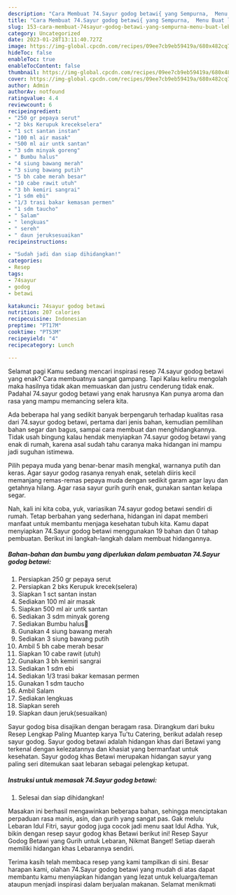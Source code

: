 ```yaml
---
description: "Cara Membuat 74.Sayur godog betawi{ yang Sempurna,  Menu Buat lebaran"
title: "Cara Membuat 74.Sayur godog betawi{ yang Sempurna,  Menu Buat lebaran"
slug: 153-cara-membuat-74sayur-godog-betawi-yang-sempurna-menu-buat-lebaran
category: Uncategorized
date: 2023-01-28T13:11:40.727Z
image: https://img-global.cpcdn.com/recipes/09ee7cb9eb59419a/680x482cq70/74sayur-godog-betawi-foto-resep-utama.jpg
hideToc: false
enableToc: true
enableTocContent: false
thumbnail: https://img-global.cpcdn.com/recipes/09ee7cb9eb59419a/680x482cq70/74sayur-godog-betawi-foto-resep-utama.jpg
cover: https://img-global.cpcdn.com/recipes/09ee7cb9eb59419a/680x482cq70/74sayur-godog-betawi-foto-resep-utama.jpg
author: Admin
authorAv: notfound
ratingvalue: 4.4
reviewcount: 6
recipeingredient:
- "250 gr pepaya serut"
- "2 bks Kerupuk krecekselera"
- "1 sct santan instan"
- "100 ml air masak"
- "500 ml air untk santan"
- "3 sdm minyak goreng"
- " Bumbu halus"
- "4 siung bawang merah"
- "3 siung bawang putih"
- "5 bh cabe merah besar"
- "10 cabe rawit utuh"
- "3 bh kemiri sangrai"
- "1 sdm ebi"
- "1/3 trasi bakar kemasan permen"
- "1 sdm taucho"
- " Salam"
- " lengkuas"
- " sereh"
- " daun jeruksesuaikan"
recipeinstructions:

- "Sudah jadi dan siap dihidangkan!"
categories:
- Resep
tags:
- 74sayur
- godog
- betawi

katakunci: 74sayur godog betawi 
nutrition: 207 calories
recipecuisine: Indonesian
preptime: "PT17M"
cooktime: "PT53M"
recipeyield: "4"
recipecategory: Lunch

---
```



Selamat pagi Kamu sedang mencari inspirasi resep 74.sayur godog betawi yang enak? Cara membuatnya sangat gampang. Tapi Kalau keliru mengolah maka hasilnya tidak akan memuaskan dan justru cenderung tidak enak. Padahal 74.sayur godog betawi yang enak harusnya Kan punya aroma dan rasa yang mampu memancing selera kita.


Ada beberapa hal yang sedikit banyak berpengaruh terhadap kualitas rasa dari 74.sayur godog betawi, pertama dari jenis bahan, kemudian pemilihan bahan segar dan bagus, sampai cara membuat dan menghidangkannya. Tidak usah bingung kalau hendak menyiapkan 74.sayur godog betawi yang enak di rumah, karena asal sudah tahu caranya maka hidangan ini mampu jadi suguhan istimewa.

Pilih pepaya muda yang benar-benar masih mengkal, warnanya putih dan keras. Agar sayur godog rasanya renyah enak, setelah diiris kecil memanjang remas-remas pepaya muda dengan sedikit garam agar layu dan getahnya hilang. Agar rasa sayur gurih gurih enak, gunakan santan kelapa segar.


Nah, kali ini kita coba, yuk, variasikan 74.sayur godog betawi sendiri di rumah. Tetap berbahan yang sederhana, hidangan ini dapat memberi manfaat untuk membantu menjaga kesehatan tubuh kita. Kamu dapat menyiapkan 74.Sayur godog betawi menggunakan 19 bahan dan 0 tahap pembuatan. Berikut ini langkah-langkah dalam membuat hidangannya.

<!--inarticleads1-->

##### Bahan-bahan dan bumbu yang diperlukan dalam pembuatan 74.Sayur godog betawi:

1. Persiapkan 250 gr pepaya serut
1. Persiapkan 2 bks Kerupuk krecek(selera)
1. Siapkan 1 sct santan instan
1. Sediakan 100 ml air masak
1. Siapkan 500 ml air untk santan
1. Sediakan 3 sdm minyak goreng
1. Sediakan  Bumbu halus🍏
1. Gunakan 4 siung bawang merah
1. Sediakan 3 siung bawang putih
1. Ambil 5 bh cabe merah besar
1. Siapkan 10 cabe rawit (utuh)
1. Gunakan 3 bh kemiri sangrai
1. Sediakan 1 sdm ebi
1. Sediakan 1/3 trasi bakar kemasan permen
1. Gunakan 1 sdm taucho
1. Ambil  Salam
1. Sediakan  lengkuas
1. Siapkan  sereh
1. Siapkan  daun jeruk(sesuaikan)


Sayur godog bisa disajikan dengan beragam rasa. Dirangkum dari buku Resep Lengkap Paling Muantep karya Tu&#39;tu Catering, berikut adalah resep sayur godog. Sayur godog betawi adalah hidangan khas dari Betawi yang terkenal dengan kelezatannya dan khasiat yang bermanfaat untuk kesehatan. Sayur godog khas Betawi merupakan hidangan sayur yang paling seri ditemukan saat lebaran sebagai pelengkap ketupat. 

<!--inarticleads2-->

##### Instruksi untuk memasak 74.Sayur godog betawi:


1. Selesai dan siap dihidangkan!

Masakan ini berhasil mengawinkan beberapa bahan, sehingga menciptakan perpaduan rasa manis, asin, dan gurih yang sangat pas. Gak melulu Lebaran Idul Fitri, sayur godog juga cocok jadi menu saat Idul Adha. Yuk, bikin dengan resep sayur godog khas Betawi berikut ini! Resep Sayur Godog Betawi yang Gurih untuk Lebaran, Nikmat Banget! Setiap daerah memiliki hidangan khas Lebarannya sendiri. 

Terima kasih telah membaca resep yang kami tampilkan di sini. Besar harapan kami, olahan 74.Sayur godog betawi yang mudah di atas dapat membantu kamu menyiapkan hidangan yang lezat untuk keluarga/teman ataupun menjadi inspirasi dalam berjualan makanan. Selamat menikmati
